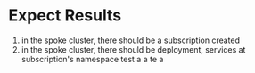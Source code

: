 # Expect Results
1. in the spoke cluster, there should be a subscription created
2. in the spoke cluster, there should be deployment, services at subscription's
   namespace
test
a
a
te
a
